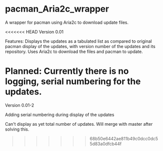 pacman_Aria2c_wrapper
=====================

A wrapper for pacman using Aria2c to download update files.

<<<<<<< HEAD
Version 0.01

Features:
Displays the updates as a tabulated list as compared to original pacman display of the updates, with version number of the updates and its repository.
Uses Aria2c to download the files and pacman to update.

Planned:
Currently there is no logging, serial numbering for the updates.
=======
Version 0.01-2

Adding serial numbering during display of the updates

Can't display as yet total number of updates. Will merge with master after solving this.
>>>>>>> 68b50e6442ae811b49c0dcc0dc55d83a0dfcb44f
